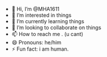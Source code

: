 - 👋 Hi, I’m @MHA1611
- 👀 I’m interested in things
- 🌱 I’m currently learning things
- 💞️ I’m looking to collaborate on things
- 📫 How to reach me . (u cant)
- 😄 Pronouns: he/him
- ⚡ Fun fact: i am human.

<!---
MHA1611/MHA1611 is a ✨ special ✨ repository because its `README.md` (this file) appears on your GitHub profile.
You can click the Preview link to take a look at your changes.
--->
